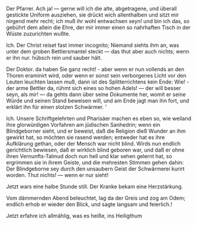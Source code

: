<a name="112"></a>

Der Pfarrer. Ach ja! — gerne will ich die alte, abgetragene, 
und überall gestickte Uniform ausziehen, sie drückt
wich allenthalben und sitzt mir nirgend mehr recht; ich muß
ihr wohl entwachsen seyn! und bin ich das, so gebührt dem
allein die Ehre, der mir immer einen so nahrhaften Tisch
in der Wüste zuzurichten wußte.

Ich. Der Christ reiset fast immer incognito; Niemand
siehts ihm an, was unter dem groben Bettlersmantel steckt
— das thut aber auch nichts; wenn er ihn nur. hübsch rein
und sauber hält.

Der Doktor. da haben Sie ganz recht! - aber wenn
er nun vollends an den Thoren eraminirt wird, oder wenn er
sonst sein verborgenes Licht vor den Leuten leuchten lassen muß,
dann ist des Splitterrichtens kein Ende: Wie! - der arme
Bettler da, rühmt sich eines so hohen Adels! — der will
besser seyn, als mir! — da gehts dann über seine Dokumente 
her, womit er seine Würde und seinen Stand beweisen 
will, und am Ende jagt man ihn fort, und erklärt ihn
für einen stolzen Schwärmer. ’

Ich. Unsere Schriftgelehrten und Pharisäer machen es
eben so, wie weiland ihre glorwürdigen Vorfahren am jüdischen Sanhedrin; wenn ein Blindgeborner sieht, und er beweist, 
daß die Religion dieß Wunder an ihm gewirkt hat,
so möchten sie rasend werden; entweder hat es ihre Aufklärung 
gethan, oder der Mensch war nicht blind. Wirds nun
endlich gerichtlich bewiesen, daß er wirklich blind geboren
war, und daß er ohne ihren Vernunfts-Talmud doch nun
hell und klar sehen gelernt hat, so ergrimmen sie in ihrem
Geiste, und die mehresten Stimmen gehen dahin: Der Blindgeborne 
sey durch den unsaubern Geist der Schwärmerei kurirt 
worden. Thut nichts! — wenn er nur sieht!

Jetzt wars eine halbe Stunde still. Der Kranke bekam eine
Herzstärkung.

Vom dämmernden Abend beleuchtet, lag da der Greis und
zog am Odem; endlich erhob er wieder den Blick, und sagte
langsam und feierlich.!

Jetzt erfahre ich allmählig, was es heiße, ins Heiligthum

